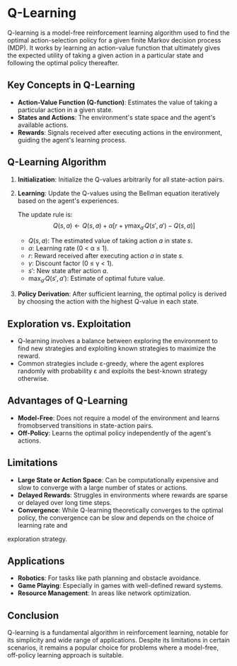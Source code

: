 # Q-Learning

Q-learning is a model-free reinforcement learning algorithm used to find the optimal action-selection policy for a given finite Markov decision process (MDP). It works by learning an action-value function that ultimately gives the expected utility of taking a given action in a particular state and following the optimal policy thereafter.

## Key Concepts in Q-Learning

- **Action-Value Function (Q-function)**: Estimates the value of taking a particular action in a given state.
- **States and Actions**: The environment's state space and the agent's available actions.
- **Rewards**: Signals received after executing actions in the environment, guiding the agent's learning process.

## Q-Learning Algorithm

1. **Initialization**: Initialize the Q-values arbitrarily for all state-action pairs.
2. **Learning**: Update the Q-values using the Bellman equation iteratively based on the agent's experiences.
   
   The update rule is:
   $$ Q(s, a) \leftarrow Q(s, a) + \alpha [r + \gamma \max_{a'} Q(s', a') - Q(s, a)] $$
   
   - $Q(s, a)$: The estimated value of taking action $a$ in state $s$.
   - $\alpha$: Learning rate (0 < α ≤ 1).
   - $r$: Reward received after executing action $a$ in state $s$.
   - $\gamma$: Discount factor (0 ≤ γ < 1).
   - $s'$: New state after action $a$.
   - $\max_{a'} Q(s', a')$: Estimate of optimal future value.

3. **Policy Derivation**: After sufficient learning, the optimal policy is derived by choosing the action with the highest Q-value in each state.

## Exploration vs. Exploitation

- Q-learning involves a balance between exploring the environment to find new strategies and exploiting known strategies to maximize the reward.
- Common strategies include ε-greedy, where the agent explores randomly with probability ε and exploits the best-known strategy otherwise.

## Advantages of Q-Learning

- **Model-Free**: Does not require a model of the environment and learns fromobserved transitions in state-action pairs.
- **Off-Policy**: Learns the optimal policy independently of the agent's actions.

## Limitations

- **Large State or Action Space**: Can be computationally expensive and slow to converge with a large number of states or actions.
- **Delayed Rewards**: Struggles in environments where rewards are sparse or delayed over long time steps.
- **Convergence**: While Q-learning theoretically converges to the optimal policy, the convergence can be slow and depends on the choice of learning rate and

exploration strategy.

## Applications

- **Robotics**: For tasks like path planning and obstacle avoidance.
- **Game Playing**: Especially in games with well-defined reward systems.
- **Resource Management**: In areas like network optimization.

## Conclusion

Q-learning is a fundamental algorithm in reinforcement learning, notable for its simplicity and wide range of applications. Despite its limitations in certain scenarios, it remains a popular choice for problems where a model-free, off-policy learning approach is suitable.